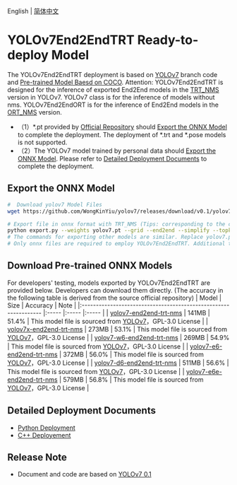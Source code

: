 English | [简体中文](README_CN.md)
# YOLOv7End2EndTRT Ready-to-deploy Model

The YOLOv7End2EndTRT deployment is based on [YOLOv7](https://github.com/WongKinYiu/yolov7/tree/v0.1) branch code and [Pre-trained Model Baesd on COCO](https://github.com/WongKinYiu/yolov7/releases/tag/v0.1). Attention: YOLOv7End2EndTRT is designed for the inference of exported End2End models in the [TRT_NMS](https://github.com/WongKinYiu/yolov7/blob/main/models/experimental.py#L111) version in YOLOv7. YOLOv7 class is for the inference of models without nms. YOLOv7End2EndORT is for the inference of End2End models in the [ORT_NMS](https://github.com/WongKinYiu/yolov7/blob/main/models/experimental.py#L87) version.

  - （1）*.pt provided by [Official Repository](https://github.com/WongKinYiu/yolov7/releases/tag/v0.1) should [Export the ONNX Model](#导出ONNX模型) to complete the deployment. The deployment of *.trt and *.pose models is not supported.
  - （2）The YOLOv7 model  trained by personal data should [Export the ONNX Model](#%E5%AF%BC%E5%87%BAONNX%E6%A8%A1%E5%9E%8B). Please refer to [Detailed Deployment Documents](#详细部署文档) to complete the deployment.



## Export the ONNX Model

```bash
#  Download yolov7 Model Files
wget https://github.com/WongKinYiu/yolov7/releases/download/v0.1/yolov7.pt

# Export file in onnx format with TRT_NMS (Tips: corresponding to the code of YOLOv7 release v0.1)
python export.py --weights yolov7.pt --grid --end2end --simplify --topk-all 100 --iou-thres 0.65 --conf-thres 0.35 --img-size 640 640
# The commands for exporting other models are similar. Replace yolov7.pt with yolov7x.pt yolov7-d6.pt yolov7-w6.pt ...
# Only onnx files are required to employ YOLOv7End2EndTRT. Additional trt files are not required because automatic switching happens during inference.
```

## Download Pre-trained ONNX Models

For developers' testing, models exported by YOLOv7End2EndTRT are provided below. Developers can download them directly. (The accuracy in the following table is derived from the source official repository)
| Model                                                               | Size    | Accuracy    | Note |
|:---------------------------------------------------------------- |:----- |:----- |:----- |
| [yolov7-end2end-trt-nms](https://bj.bcebos.com/paddlehub/fastdeploy/yolov7-end2end-trt-nms.onnx) | 141MB | 51.4% | This model file is sourced from [YOLOv7](https://github.com/WongKinYiu/yolov7)，GPL-3.0 License |
| [yolov7x-end2end-trt-nms](https://bj.bcebos.com/paddlehub/fastdeploy/yolov7x-end2end-trt-nms.onnx) | 273MB | 53.1% | This model file is sourced from [YOLOv7](https://github.com/WongKinYiu/yolov7)，GPL-3.0 License |
| [yolov7-w6-end2end-trt-nms](https://bj.bcebos.com/paddlehub/fastdeploy/yolov7-w6-end2end-trt-nms.onnx) | 269MB | 54.9% | This model file is sourced from [YOLOv7](https://github.com/WongKinYiu/yolov7)，GPL-3.0 License |
| [yolov7-e6-end2end-trt-nms](https://bj.bcebos.com/paddlehub/fastdeploy/yolov7-e6-end2end-trt-nms.onnx) | 372MB | 56.0% | This model file is sourced from [YOLOv7](https://github.com/WongKinYiu/yolov7)，GPL-3.0 License |
| [yolov7-d6-end2end-trt-nms](https://bj.bcebos.com/paddlehub/fastdeploy/yolov7-d6-end2end-trt-nms.onnx) | 511MB | 56.6% | This model file is sourced from [YOLOv7](https://github.com/WongKinYiu/yolov7)，GPL-3.0 License |
| [yolov7-e6e-end2end-trt-nms](https://bj.bcebos.com/paddlehub/fastdeploy/yolov7-e6e-end2end-trt-nms.onnx) | 579MB | 56.8% | This model file is sourced from [YOLOv7](https://github.com/WongKinYiu/yolov7)，GPL-3.0 License |

## Detailed Deployment Documents

- [Python Deployment](python)
- [C++ Deployement](cpp)


## Release Note

- Document and code are based on [YOLOv7 0.1](https://github.com/WongKinYiu/yolov7/tree/v0.1) 
